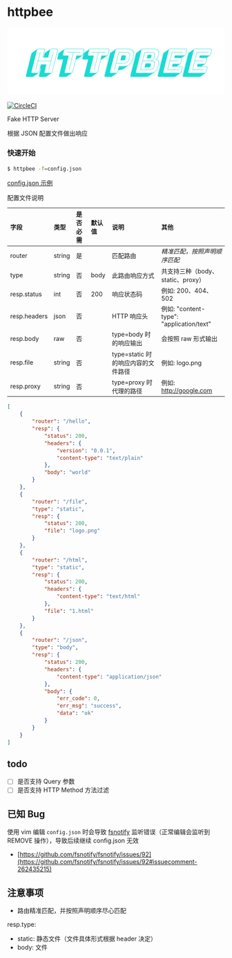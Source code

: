 # httpbee

![](logo.png)

[![CircleCI](https://circleci.com/gh/haozibi/httpbee.svg?style=svg&circle-token=459b435a854f30ff9ac58dcf43469a01ee369a23)](https://circleci.com/gh/haozibi/httpbee)

Fake HTTP Server

根据 JSON 配置文件做出响应

### 快速开始

```bash
$ httpbee -f=config.json
```

[config.json 示例](examples/config.json)

配置文件说明

|字段|类型|是否必需|默认值|说明|其他|
|:--|:--|:--|:--|:--|:--|
|router|string|是||匹配路由|*精准匹配，按照声明顺序匹配*|
|type|string|否|body|此路由响应方式|共支持三种（body、static、proxy）|
|resp.status|int|否|200|响应状态码|例如: 200、404、502|
|resp.headers|json|否||HTTP 响应头|例如: "content-type": "application/text" |
|resp.body|raw|否||type=body 时的响应输出|会按照 raw 形式输出|
|resp.file|string|否||type=static 时的响应内容的文件路径|例如: logo.png|
|resp.proxy|string|否||type=proxy 时代理的路径|例如: http://google.com|

```json
[
    {
        "router": "/hello",
        "resp": {
            "status": 200,
            "headers": {
                "version": "0.0.1",
                "content-type": "text/plain"
            },
            "body": "world"
        }
    },
    {
        "router": "/file",
        "type": "static",
        "resp": {
            "status": 200,
            "file": "logo.png"
        }
    },
    {
        "router": "/html",
        "type": "static",
        "resp": {
            "status": 200,
            "headers": {
                "content-type": "text/html"
            },
            "file": "1.html"
        }
    },
    {
        "router": "/json",
        "type": "body",
        "resp": {
            "status": 200,
            "headers": {
                "content-type": "application/json"
            },
            "body": {
                "err_code": 0,
                "err_msg": "success",
                "data": "ok"
            }
        }
    }
]
```

## todo

- [ ] 是否支持 Query 参数
- [ ] 是否支持 HTTP Method 方法过滤

## 已知 Bug

使用 vim 编辑 `config.json` 时会导致 [fsnotify](https://github.com/fsnotify/fsnotify) 监听错误（正常编辑会监听到 REMOVE 操作），导致后续继续 config.json 无效

- [https://github.com/fsnotify/fsnotify/issues/92](https://github.com/fsnotify/fsnotify/issues/92#issuecomment-262435215)

## 注意事项

- 路由精准匹配，并按照声明顺序尽心匹配

resp.type:

- static: 静态文件（文件具体形式根据 header 决定）
- body: 文件